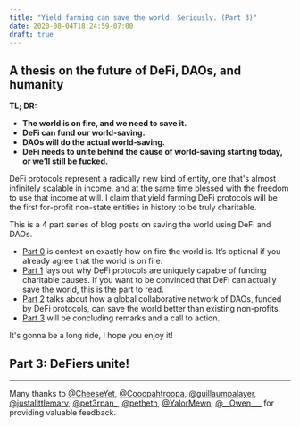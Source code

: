 ```yaml
---
title: "Yield farming can save the world. Seriously. (Part 3)"
date: 2020-08-04T18:24:59-07:00
draft: true
---
```


## **A thesis on the future of DeFi, DAOs, and humanity**

**TL; DR:**

* **The world is on fire, and we need to save it.**
* **DeFi can fund our world-saving.**
* **DAOs will do the actual world-saving.**
* **DeFi needs to unite behind the cause of world-saving starting today, or we’ll still be fucked.**

DeFi protocols represent a radically new kind of entity, one that's almost infinitely scalable in income, and at the same time blessed with the freedom to use that income at will. I claim that yield farming DeFi protocols will be the first for-profit non-state entities in history to be truly charitable.

This is a 4 part series of blog posts on saving the world using DeFi and DAOs.

* [Part 0](/post/0) is context on exactly how on fire the world is. It’s optional if you already agree that the world is on fire.
* [Part 1](/post/1) lays out why DeFi protocols are uniquely capable of funding charitable causes. If you want to be convinced that DeFi can actually save the world, this is the part to read.
* [Part 2](/post/2) talks about how a global collaborative network of DAOs, funded by DeFi protocols, can save the world better than existing non-profits.
* [Part 3](/post/3) will be concluding remarks and a call to action.

It's gonna be a long ride, I hope you enjoy it!

## **Part 3: DeFiers unite!**

---

Many thanks to [@CheeseYet](https://twitter.com/CheeseYet), [@Cooopahtroopa](https://twitter.com/Cooopahtroopa), [@guillaumpalayer](https://twitter.com/guillaumpalayer), [@justalittlemarv](https://twitter.com/justalittlemarv), [@pet3rpan_](https://twitter.com/pet3rpan_), [@petheth](https://twitter.com/petheth), [@YalorMewn](https://twitter.com/YalorMewn), [@\_\_Owen\_\_\_](https://twitter.com/__Owen___) for providing valuable feedback.